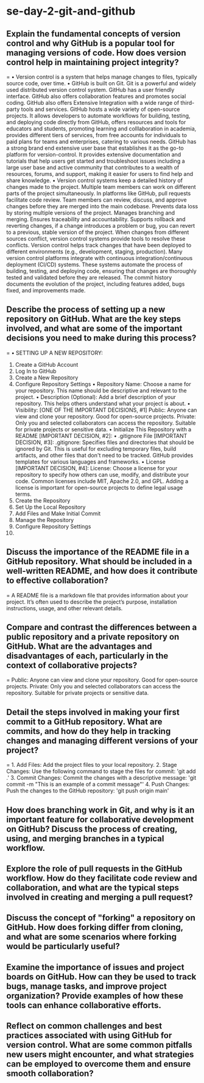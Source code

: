 # se-day-2-git-and-github
## Explain the fundamental concepts of version control and why GitHub is a popular tool for managing versions of code. How does version control help in maintaining project integrity?
= • Version control is a system that helps manage changes to files, typically source code, over time. 
  • GitHub is built on Git. Git is a powerful and widely used distributed version control system. GitHub has a user friendly interface. GitHub also offers collaboration features and promotes social coding. GitHub     also offers Extensive Integration with a wide range of third-party tools and services. GitHub hosts a wide variety of open-source projects. It allows developers to automate workflows for building, testing,        and deploying code directly from GitHub, offers resources and tools for educators and students, promoting learning and colllaboration in academia, provides different tiers of services, from free accounts for      individuals to paid plans for teams and enterprises, catering to various needs. GitHub has a strong brand end extensive user base that establishes it as the go-to platform for version-control. It provides         extensive documentation and tutorials that help users get started and troubleshoot issues including a large user base and active community that contributes to a wealth of resources, forums, and support,           making it easier for users to find help and share knowledge.
  • Version control systems keep a detailed history of changes made to the project. Multiple team members can work on different parts of the project simultaneously. In platforms like GitHub, pull requests             facilitate code review. Team members can review, discuss, and approve changes before they are merged into the main codebase. Prevents data loss by storing multiple versions of the project. Manages branching       and merging. Ensures traceability and accountability. Supports rollback and reverting changes, if a change introduces a problem or bug, you can revert to a previous, stable version of the project. When            changes from different sources conflict, version control systems provide tools to resolve these conflicts. Version control helps track changes that have been deployed to different environments (e.g.,              development, staging, production). Many version control platforms integrate with continuous integration/continuous deployment (CI/CD) systems. These systems automate the process of building, testing, and          deploying code, ensuring that changes are thoroughly tested and validated before they are released. The commit history documents the evolution of the project, including features added, bugs fixed, and             improvements made.
  
## Describe the process of setting up a new repository on GitHub. What are the key steps involved, and what are some of the important decisions you need to make during this process?
= • SETTING UP A NEW REPOSITORY:
  1. Create a GitHub Account
  2. Log In to GitHub
  3. Create a New Repository
  4. Configure Repository Settings
  • Repository Name: Choose a name for your repository. This name should be descriptive and relevant to the project.
• Description (Optional): Add a brief description of your repository. This helps others understand what your project is about.
• Visibility: [ONE OF THE IMPORTANT DECISIONS, #1]
  Public: Anyone can view and clone your repository. Good for open-source projects.
  Private: Only you and selected collaborators can access the repository. Suitable for private projects or sensitive data.
• Initialize This Repository with a README [IMPORTANT DECISION, #2]:
• .gitignore File [IMPORTANT DECISION, #3]:
  .gitignore: Specifies files and directories that should be ignored by Git. This is useful for excluding temporary files, build artifacts, and other files that don't need to be tracked. GitHub provides templates   for various languages and frameworks.
• License [IMPORTANT DECISION, #4]:
  License: Choose a license for your repository to specify how others can use, modify, and distribute your code. Common licenses include MIT, Apache 2.0, and GPL. Adding a license is important for open-source       projects to define legal usage terms.
  5. Create the Repository
  6. Set Up the Local Repository
  7. Add Files and Make Initial Commit
  8. Manage the Repository
  9. Configure Repository Settings
  10. 
## Discuss the importance of the README file in a GitHub repository. What should be included in a well-written README, and how does it contribute to effective collaboration?
= A README file is a markdown file that provides information about your project. It’s often used to describe the project’s purpose, installation instructions, usage, and other relevant details.
## Compare and contrast the differences between a public repository and a private repository on GitHub. What are the advantages and disadvantages of each, particularly in the context of collaborative projects?
=  Public: Anyone can view and clone your repository. Good for open-source projects.
    Private: Only you and selected collaborators can access the repository. Suitable for private projects or sensitive data.
## Detail the steps involved in making your first commit to a GitHub repository. What are commits, and how do they help in tracking changes and managing different versions of your project?
= 1. Add Files: Add the project files to your local repository.
  2. Stage Changes: Use the following command to stage the files for commit: 'git add .'
  3. Commit Changes: Commit the changes with a descriptive message: 'git commit -m "This is an example of a commit message"'
  4. Push Changes: Push the changes to the GitHub repository: 'git push origin main'
## How does branching work in Git, and why is it an important feature for collaborative development on GitHub? Discuss the process of creating, using, and merging branches in a typical workflow.

## Explore the role of pull requests in the GitHub workflow. How do they facilitate code review and collaboration, and what are the typical steps involved in creating and merging a pull request?

## Discuss the concept of "forking" a repository on GitHub. How does forking differ from cloning, and what are some scenarios where forking would be particularly useful?

## Examine the importance of issues and project boards on GitHub. How can they be used to track bugs, manage tasks, and improve project organization? Provide examples of how these tools can enhance collaborative efforts.

## Reflect on common challenges and best practices associated with using GitHub for version control. What are some common pitfalls new users might encounter, and what strategies can be employed to overcome them and ensure smooth collaboration?
